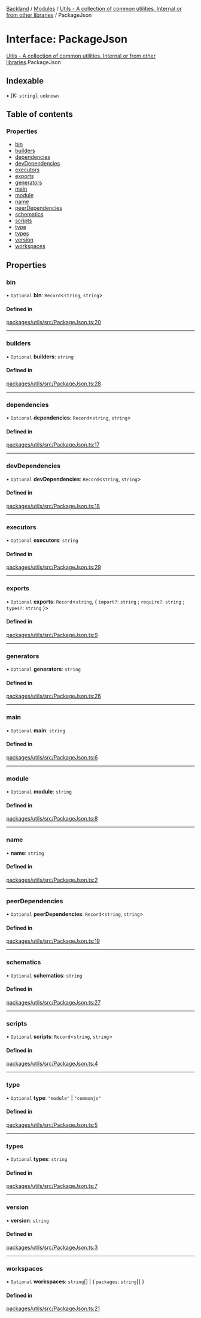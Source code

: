 [Backland](../README.md) / [Modules](../modules.md) / [Utils - A collection of common utilities. Internal or from other libraries](../modules/Utils___A_collection_of_common_utilities__Internal_or_from_other_libraries.md) / PackageJson

# Interface: PackageJson

[Utils - A collection of common utilities. Internal or from other libraries](../modules/Utils___A_collection_of_common_utilities__Internal_or_from_other_libraries.md).PackageJson

## Indexable

▪ [K: `string`]: `unknown`

## Table of contents

### Properties

- [bin](Utils___A_collection_of_common_utilities__Internal_or_from_other_libraries.PackageJson.md#bin)
- [builders](Utils___A_collection_of_common_utilities__Internal_or_from_other_libraries.PackageJson.md#builders)
- [dependencies](Utils___A_collection_of_common_utilities__Internal_or_from_other_libraries.PackageJson.md#dependencies)
- [devDependencies](Utils___A_collection_of_common_utilities__Internal_or_from_other_libraries.PackageJson.md#devdependencies)
- [executors](Utils___A_collection_of_common_utilities__Internal_or_from_other_libraries.PackageJson.md#executors)
- [exports](Utils___A_collection_of_common_utilities__Internal_or_from_other_libraries.PackageJson.md#exports)
- [generators](Utils___A_collection_of_common_utilities__Internal_or_from_other_libraries.PackageJson.md#generators)
- [main](Utils___A_collection_of_common_utilities__Internal_or_from_other_libraries.PackageJson.md#main)
- [module](Utils___A_collection_of_common_utilities__Internal_or_from_other_libraries.PackageJson.md#module)
- [name](Utils___A_collection_of_common_utilities__Internal_or_from_other_libraries.PackageJson.md#name)
- [peerDependencies](Utils___A_collection_of_common_utilities__Internal_or_from_other_libraries.PackageJson.md#peerdependencies)
- [schematics](Utils___A_collection_of_common_utilities__Internal_or_from_other_libraries.PackageJson.md#schematics)
- [scripts](Utils___A_collection_of_common_utilities__Internal_or_from_other_libraries.PackageJson.md#scripts)
- [type](Utils___A_collection_of_common_utilities__Internal_or_from_other_libraries.PackageJson.md#type)
- [types](Utils___A_collection_of_common_utilities__Internal_or_from_other_libraries.PackageJson.md#types)
- [version](Utils___A_collection_of_common_utilities__Internal_or_from_other_libraries.PackageJson.md#version)
- [workspaces](Utils___A_collection_of_common_utilities__Internal_or_from_other_libraries.PackageJson.md#workspaces)

## Properties

### bin

• `Optional` **bin**: `Record`<`string`, `string`\>

#### Defined in

[packages/utils/src/PackageJson.ts:20](https://github.com/antoniopresto/darch/blob/c5cd1c8/packages/utils/src/PackageJson.ts#L20)

___

### builders

• `Optional` **builders**: `string`

#### Defined in

[packages/utils/src/PackageJson.ts:28](https://github.com/antoniopresto/darch/blob/c5cd1c8/packages/utils/src/PackageJson.ts#L28)

___

### dependencies

• `Optional` **dependencies**: `Record`<`string`, `string`\>

#### Defined in

[packages/utils/src/PackageJson.ts:17](https://github.com/antoniopresto/darch/blob/c5cd1c8/packages/utils/src/PackageJson.ts#L17)

___

### devDependencies

• `Optional` **devDependencies**: `Record`<`string`, `string`\>

#### Defined in

[packages/utils/src/PackageJson.ts:18](https://github.com/antoniopresto/darch/blob/c5cd1c8/packages/utils/src/PackageJson.ts#L18)

___

### executors

• `Optional` **executors**: `string`

#### Defined in

[packages/utils/src/PackageJson.ts:29](https://github.com/antoniopresto/darch/blob/c5cd1c8/packages/utils/src/PackageJson.ts#L29)

___

### exports

• `Optional` **exports**: `Record`<`string`, { `import?`: `string` ; `require?`: `string` ; `types?`: `string`  }\>

#### Defined in

[packages/utils/src/PackageJson.ts:9](https://github.com/antoniopresto/darch/blob/c5cd1c8/packages/utils/src/PackageJson.ts#L9)

___

### generators

• `Optional` **generators**: `string`

#### Defined in

[packages/utils/src/PackageJson.ts:26](https://github.com/antoniopresto/darch/blob/c5cd1c8/packages/utils/src/PackageJson.ts#L26)

___

### main

• `Optional` **main**: `string`

#### Defined in

[packages/utils/src/PackageJson.ts:6](https://github.com/antoniopresto/darch/blob/c5cd1c8/packages/utils/src/PackageJson.ts#L6)

___

### module

• `Optional` **module**: `string`

#### Defined in

[packages/utils/src/PackageJson.ts:8](https://github.com/antoniopresto/darch/blob/c5cd1c8/packages/utils/src/PackageJson.ts#L8)

___

### name

• **name**: `string`

#### Defined in

[packages/utils/src/PackageJson.ts:2](https://github.com/antoniopresto/darch/blob/c5cd1c8/packages/utils/src/PackageJson.ts#L2)

___

### peerDependencies

• `Optional` **peerDependencies**: `Record`<`string`, `string`\>

#### Defined in

[packages/utils/src/PackageJson.ts:19](https://github.com/antoniopresto/darch/blob/c5cd1c8/packages/utils/src/PackageJson.ts#L19)

___

### schematics

• `Optional` **schematics**: `string`

#### Defined in

[packages/utils/src/PackageJson.ts:27](https://github.com/antoniopresto/darch/blob/c5cd1c8/packages/utils/src/PackageJson.ts#L27)

___

### scripts

• `Optional` **scripts**: `Record`<`string`, `string`\>

#### Defined in

[packages/utils/src/PackageJson.ts:4](https://github.com/antoniopresto/darch/blob/c5cd1c8/packages/utils/src/PackageJson.ts#L4)

___

### type

• `Optional` **type**: ``"module"`` \| ``"commonjs"``

#### Defined in

[packages/utils/src/PackageJson.ts:5](https://github.com/antoniopresto/darch/blob/c5cd1c8/packages/utils/src/PackageJson.ts#L5)

___

### types

• `Optional` **types**: `string`

#### Defined in

[packages/utils/src/PackageJson.ts:7](https://github.com/antoniopresto/darch/blob/c5cd1c8/packages/utils/src/PackageJson.ts#L7)

___

### version

• **version**: `string`

#### Defined in

[packages/utils/src/PackageJson.ts:3](https://github.com/antoniopresto/darch/blob/c5cd1c8/packages/utils/src/PackageJson.ts#L3)

___

### workspaces

• `Optional` **workspaces**: `string`[] \| { `packages`: `string`[]  }

#### Defined in

[packages/utils/src/PackageJson.ts:21](https://github.com/antoniopresto/darch/blob/c5cd1c8/packages/utils/src/PackageJson.ts#L21)

